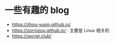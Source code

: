 # 一些有趣的 blog
- https://zhou-yuxin.github.io/
- https://zorrozou.github.io/ : 主要是 Linux 相关的
- https://secret.club/
